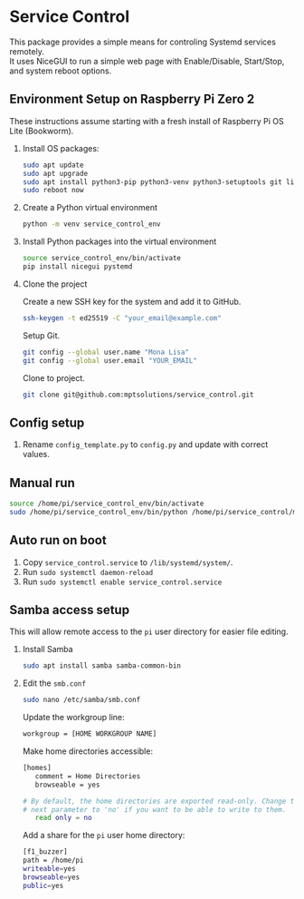 # Service Control

This package provides a simple means for controling Systemd services remotely.  
It uses NiceGUI to run a simple web page with Enable/Disable, Start/Stop, and system reboot options.

## Environment Setup on Raspberry Pi Zero 2

These instructions assume starting with a fresh install of Raspberry Pi OS Lite (Bookworm).  

1. Install OS packages:

   ```bash
   sudo apt update
   sudo apt upgrade
   sudo apt install python3-pip python3-venv python3-setuptools git libsystemd-dev python3-pystemd
   sudo reboot now
   ```

2. Create a Python virtual environment

   ```bash
   python -m venv service_control_env
   ```

3. Install Python packages into the virtual environment

   ```bash
   source service_control_env/bin/activate
   pip install nicegui pystemd

   ```

4. Clone the project

   Create a new SSH key for the system and add it to GitHub.

   ```bash
   ssh-keygen -t ed25519 -C "your_email@example.com"
   ```

   Setup Git.

   ```bash
   git config --global user.name "Mona Lisa"
   git config --global user.email "YOUR_EMAIL"
   ```

   Clone to project.

   ```bash
   git clone git@github.com:mptsolutions/service_control.git
   ```

## Config setup

1. Rename ```config_template.py``` to ```config.py``` and update with correct values.

## Manual run

```bash
source /home/pi/service_control_env/bin/activate
sudo /home/pi/service_control_env/bin/python /home/pi/service_control/main.py
```

## Auto run on boot

1. Copy ```service_control.service``` to ```/lib/systemd/system/```.
2. Run ```sudo systemctl daemon-reload```
3. Run ```sudo systemctl enable service_control.service```

## Samba access setup

This will allow remote access to the ```pi``` user directory for easier file editing.

1. Install Samba

   ```bash
   sudo apt install samba samba-common-bin
   ```

2. Edit the ```smb.conf```

   ```bash
   sudo nano /etc/samba/smb.conf
   ```

   Update the workgroup line:

   ```bash
   workgroup = [HOME WORKGROUP NAME]
   ```

   Make home directories accessible:

   ```bash
   [homes]
      comment = Home Directories
      browseable = yes

   # By default, the home directories are exported read-only. Change the
   # next parameter to 'no' if you want to be able to write to them.
      read only = no
   ```

   Add a share for the ```pi``` user home directory:

   ```bash
   [f1_buzzer]
   path = /home/pi
   writeable=yes
   browseable=yes
   public=yes
   ```
